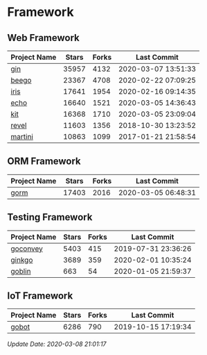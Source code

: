 # Framework

## Web Framework

| Project Name | Stars | Forks | Last Commit |
| ------------ | ----- | ----- | ----------- |
| [gin](https://github.com/gin-gonic/gin) | 35957 | 4132 | 2020-03-07 13:51:33 |
| [beego](https://github.com/astaxie/beego) | 23367 | 4708 | 2020-02-22 07:09:25 |
| [iris](https://github.com/kataras/iris) | 17641 | 1954 | 2020-02-16 09:14:35 |
| [echo](https://github.com/labstack/echo) | 16640 | 1521 | 2020-03-05 14:36:43 |
| [kit](https://github.com/go-kit/kit) | 16368 | 1710 | 2020-03-05 23:09:04 |
| [revel](https://github.com/revel/revel) | 11603 | 1356 | 2018-10-30 13:23:52 |
| [martini](https://github.com/go-martini/martini) | 10863 | 1099 | 2017-01-21 21:58:54 |

## ORM Framework

| Project Name | Stars | Forks | Last Commit |
| ------------ | ----- | ----- | ----------- |
| [gorm](https://github.com/jinzhu/gorm) | 17403 | 2016 | 2020-03-05 06:48:31 |

## Testing Framework

| Project Name | Stars | Forks | Last Commit |
| ------------ | ----- | ----- | ----------- |
| [goconvey](https://github.com/smartystreets/goconvey) | 5403 | 415 | 2019-07-31 23:36:26 |
| [ginkgo](https://github.com/onsi/ginkgo) | 3689 | 359 | 2020-02-01 10:35:24 |
| [goblin](https://github.com/franela/goblin) | 663 | 54 | 2020-01-05 21:59:37 |

## IoT Framework

| Project Name | Stars | Forks | Last Commit |
| ------------ | ----- | ----- | ----------- |
| [gobot](https://github.com/hybridgroup/gobot) | 6286 | 790 | 2019-10-15 17:19:34 |

*Update Date: 2020-03-08 21:01:17*